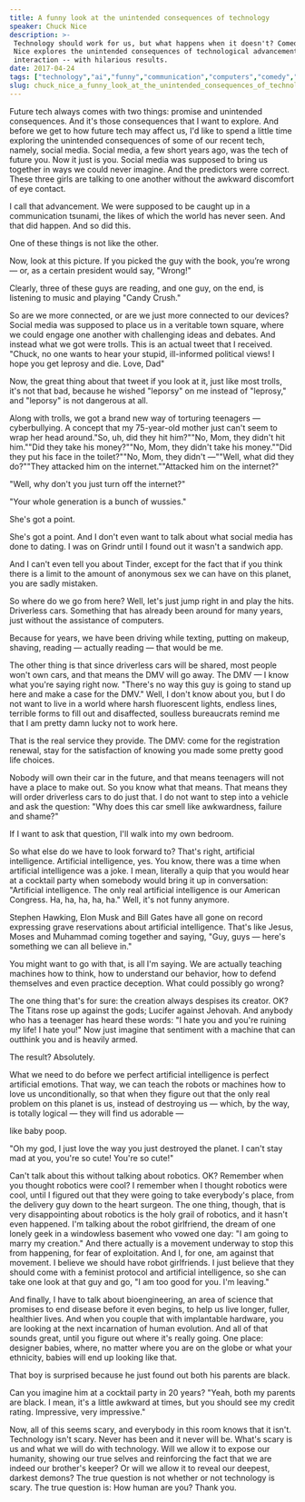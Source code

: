 ```yaml
---
title: A funny look at the unintended consequences of technology
speaker: Chuck Nice
description: >-
 Technology should work for us, but what happens when it doesn't? Comedian Chuck
 Nice explores the unintended consequences of technological advancement and human
 interaction -- with hilarious results.
date: 2017-04-24
tags: ["technology","ai","funny","communication","computers","comedy","social-media"]
slug: chuck_nice_a_funny_look_at_the_unintended_consequences_of_technology
---
```


Future tech always comes with two things: promise and unintended consequences. And it's
those consequences that I want to explore. And before we get to how future tech may affect
us, I'd like to spend a little time exploring the unintended consequences of some of our
recent tech, namely, social media. Social media, a few short years ago, was the tech of
future you. Now it just is you. Social media was supposed to bring us together in ways we
could never imagine. And the predictors were correct. These three girls are talking to one
another without the awkward discomfort of eye contact.

I call that advancement. We were supposed to be caught up in a communication tsunami, the
likes of which the world has never seen. And that did happen. And so did
this.

One of these things is not like the other.

Now, look at this picture. If you picked the guy with the book, you’re wrong — or, as a
certain president would say, "Wrong!"

Clearly, three of these guys are reading, and one guy, on the end, is listening to music
and playing "Candy Crush."

So are we more connected, or are we just more connected to our devices? Social media was
supposed to place us in a veritable town square, where we could engage one another with
challenging ideas and debates. And instead what we got were trolls. This is an actual
tweet that I received. "Chuck, no one wants to hear your stupid, ill-informed political
views! I hope you get leprosy and die. Love, Dad"

Now, the great thing about that tweet if you look at it, just like most trolls, it's not
that bad, because he wished "leporsy" on me instead of "leprosy," and "leporsy" is not
dangerous at all.

Along with trolls, we got a brand new way of torturing teenagers — cyberbullying. A
concept that my 75-year-old mother just can't seem to wrap her head around."So, uh, did
they hit him?""No, Mom, they didn't hit him.""Did they take his money?""No, Mom, they
didn't take his money.""Did they put his face in the toilet?""No, Mom, they didn't
—""Well, what did they do?""They attacked him on the internet.""Attacked him on the
internet?"

"Well, why don't you just turn off the internet?"

"Your whole generation is a bunch of wussies."

She's got a point.

She's got a point. And I don't even want to talk about what social media has done to
dating. I was on Grindr until I found out it wasn't a sandwich app.

And I can't even tell you about Tinder, except for the fact that if you think there is a
limit to the amount of anonymous sex we can have on this planet, you are sadly
mistaken.

So where do we go from here? Well, let's just jump right in and play the hits. Driverless
cars. Something that has already been around for many years, just without the assistance
of computers.

Because for years, we have been driving while texting, putting on makeup, shaving, reading
— actually reading — that would be me.

The other thing is that since driverless cars will be shared, most people won't own cars,
and that means the DMV will go away. The DMV — I know what you're saying right now.
"There's no way this guy is going to stand up here and make a case for the DMV." Well, I
don't know about you, but I do not want to live in a world where harsh fluorescent lights,
endless lines, terrible forms to fill out and disaffected, soulless bureaucrats remind me
that I am pretty damn lucky not to work here.

That is the real service they provide. The DMV: come for the registration renewal, stay
for the satisfaction of knowing you made some pretty good life choices.

Nobody will own their car in the future, and that means teenagers will not have a place to
make out. So you know what that means. That means they will order driverless cars to do
just that. I do not want to step into a vehicle and ask the question: "Why does this car
smell like awkwardness, failure and shame?"

If I want to ask that question, I'll walk into my own bedroom.

So what else do we have to look forward to? That's right, artificial intelligence.
Artificial intelligence, yes. You know, there was a time when artificial intelligence was
a joke. I mean, literally a quip that you would hear at a cocktail party when somebody
would bring it up in conversation: "Artificial intelligence. The only real artificial
intelligence is our American Congress. Ha, ha, ha, ha, ha." Well, it's not funny
anymore.

Stephen Hawking, Elon Musk and Bill Gates have all gone on record expressing grave
reservations about artificial intelligence. That's like Jesus, Moses and Muhammad coming
together and saying, "Guy, guys — here's something we can all believe in."

You might want to go with that, is all I'm saying. We are actually teaching machines how
to think, how to understand our behavior, how to defend themselves and even practice
deception. What could possibly go wrong?

The one thing that's for sure: the creation always despises its creator. OK? The Titans
rose up against the gods; Lucifer against Jehovah. And anybody who has a teenager has
heard these words: "I hate you and you're ruining my life! I hate you!" Now just imagine
that sentiment with a machine that can outthink you and is heavily armed.

The result? Absolutely.

What we need to do before we perfect artificial intelligence is perfect artificial
emotions. That way, we can teach the robots or machines how to love us unconditionally, so
that when they figure out that the only real problem on this planet is us, instead of
destroying us — which, by the way, is totally logical — they will find us adorable
—

like baby poop.

"Oh my god, I just love the way you just destroyed the planet. I can't stay mad at you,
you're so cute! You're so cute!"

Can't talk about this without talking about robotics. OK? Remember when you thought
robotics were cool? I remember when I thought robotics were cool, until I figured out that
they were going to take everybody's place, from the delivery guy down to the heart
surgeon. The one thing, though, that is very disappointing about robotics is the holy
grail of robotics, and it hasn't even happened. I'm talking about the robot girlfriend,
the dream of one lonely geek in a windowless basement who vowed one day: "I am going to
marry my creation." And there actually is a movement underway to stop this from happening,
for fear of exploitation. And I, for one, am against that movement. I believe we should
have robot girlfriends. I just believe that they should come with a feminist protocol and
artificial intelligence, so she can take one look at that guy and go, "I am too good for
you. I'm leaving."

And finally, I have to talk about bioengineering, an area of science that promises to end
disease before it even begins, to help us live longer, fuller, healthier lives. And when
you couple that with implantable hardware, you are looking at the next incarnation of
human evolution. And all of that sounds great, until you figure out where it's really
going. One place: designer babies, where, no matter where you are on the globe or what
your ethnicity, babies will end up looking like that.

That boy is surprised because he just found out both his parents are black.

Can you imagine him at a cocktail party in 20 years? "Yeah, both my parents are black. I
mean, it's a little awkward at times, but you should see my credit rating. Impressive,
very impressive."

Now, all of this seems scary, and everybody in this room knows that it isn't. Technology
isn't scary. Never has been and it never will be. What's scary is us and what we will do
with technology. Will we allow it to expose our humanity, showing our true selves and
reinforcing the fact that we are indeed our brother's keeper? Or will we allow it to
reveal our deepest, darkest demons? The true question is not whether or not technology is
scary. The true question is: How human are you? Thank you.

<!--
ad_duration=3.33
comment_count=11
event="TED2017"
external_start_time=0
has_talk_citation=0
intro_duration=11.82
is_subtitle_required="False"
is_talk_featured="True"
language="en"
language_swap="False"
native_language="en"
number_of_related_talks=6
number_of_speakers=1
number_of_subtitled_videos=22
number_of_tags=7
number_of_talk_download_languages=22
number_of_talk_more_resources=0
number_of_talk_recommendations=1
number_of_talks_take_actions=0
post_ad_duration=0.83
published_timestamp="2018-02-27 20:59:21"
recording_date="2017-04-24"
speaker_description="Comedian, science fan"
speaker_is_published=1
speaker_name="Chuck Nice"
talk_more_resources=[]
talk_name="A funny look at the unintended consequences of technology"
talk_recommendations_blurb="More resources curated by Chuck Nice"
talks_tags=["technology","ai","funny","communication","computers","comedy","social-media"]
talks_take_action=[]
url_audio="https://download.ted.com/talks/ChuckNice_2017.mp3?apikey=acme-roadrunner"
url_photo_speaker="https://pe.tedcdn.com/images/ted/535065c35765107cef673095ec2e722d0fef3632_254x191.jpg"
url_photo_talk="https://s3.amazonaws.com/talkstar-photos/uploads/64bf7997-0ce4-4f97-8a53-9cd285b69b42/ChuckNice_2017-embed.jpg"
url_webpage="https://www.ted.com/talks/chuck_nice_a_funny_look_at_the_unintended_consequences_of_technology"
video_type_name="TED Stage Talk"
-->